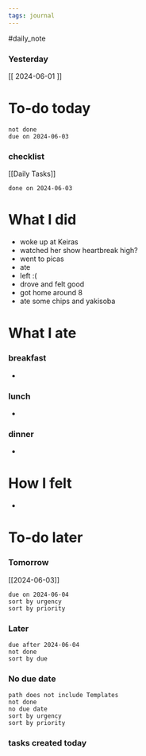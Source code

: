 ```yaml
---
tags: journal
---
```

#daily_note
### Yesterday
[[ 2024-06-01 ]]
# To-do today

 ```tasks
 not done
 due on 2024-06-03
 ```

### checklist

[[Daily Tasks]]

 ```tasks
 done on 2024-06-03
 ```

# What I did

- woke up at Keiras
- watched her show heartbreak high?
- went to picas
- ate
- left :(
- drove and felt good
- got home around 8
- ate some chips and yakisoba

# What I ate

### breakfast
- 

### lunch
- 

### dinner
- 

# How I felt

- 

# To-do later

### Tomorrow 
[[2024-06-03]]
 ```tasks
 due on 2024-06-04
 sort by urgency
 sort by priority
 ```

### Later

 ```tasks
 due after 2024-06-04
 not done
 sort by due
 ```

### No due date

 ```tasks
 path does not include Templates
 not done
 no due date
 sort by urgency
 sort by priority
 ```

### tasks created today


